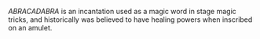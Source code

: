 _ABRACADABRA_ is an incantation used as a magic word in stage magic tricks, and historically was believed to have healing powers when inscribed on an amulet.
